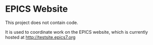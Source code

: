 # EPICS Website

This project does not contain code.

It is used to coordinate work on the EPICS website, which is currently hosted at
http://testsite.epics7.org
